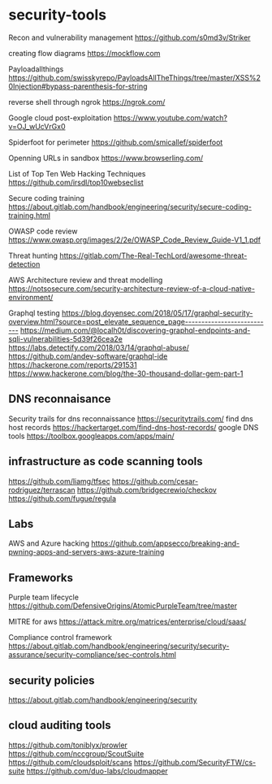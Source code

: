 # security-tools

Recon and vulnerability management
https://github.com/s0md3v/Striker

creating flow diagrams
https://mockflow.com

Payloadallthings
https://github.com/swisskyrepo/PayloadsAllTheThings/tree/master/XSS%20Injection#bypass-parenthesis-for-string

reverse shell through ngrok
https://ngrok.com/

Google cloud post-exploitation
https://www.youtube.com/watch?v=OJ_wUcVrGx0

Spiderfoot for perimeter
https://github.com/smicallef/spiderfoot

Openning URLs in sandbox
https://www.browserling.com/

List of Top Ten Web Hacking Techniques 
https://github.com/irsdl/top10webseclist

Secure coding training
https://about.gitlab.com/handbook/engineering/security/secure-coding-training.html

OWASP code review
https://www.owasp.org/images/2/2e/OWASP_Code_Review_Guide-V1_1.pdf

Threat hunting
https://gitlab.com/The-Real-TechLord/awesome-threat-detection


AWS Architecture review and threat modelling
https://notsosecure.com/security-architecture-review-of-a-cloud-native-environment/

Graphql testing
https://blog.doyensec.com/2018/05/17/graphql-security-overview.html?source=post_elevate_sequence_page---------------------------
https://medium.com/@localh0t/discovering-graphql-endpoints-and-sqli-vulnerabilities-5d39f26cea2e
https://labs.detectify.com/2018/03/14/graphql-abuse/
https://github.com/andev-software/graphql-ide
https://hackerone.com/reports/291531
https://www.hackerone.com/blog/the-30-thousand-dollar-gem-part-1


## DNS reconnaisance
Security trails for dns reconnaissance
https://securitytrails.com/
find dns host records
https://hackertarget.com/find-dns-host-records/
google DNS tools
https://toolbox.googleapps.com/apps/main/

## infrastructure as code scanning tools
https://github.com/liamg/tfsec
https://github.com/cesar-rodriguez/terrascan
https://github.com/bridgecrewio/checkov
https://github.com/fugue/regula


## Labs
AWS and Azure hacking 
https://github.com/appsecco/breaking-and-pwning-apps-and-servers-aws-azure-training

## Frameworks

Purple team lifecycle
https://github.com/DefensiveOrigins/AtomicPurpleTeam/tree/master

MITRE for aws
https://attack.mitre.org/matrices/enterprise/cloud/saas/

Compliance control framework
https://about.gitlab.com/handbook/engineering/security/security-assurance/security-compliance/sec-controls.html

## security policies
https://about.gitlab.com/handbook/engineering/security

## cloud auditing tools
https://github.com/toniblyx/prowler
https://github.com/nccgroup/ScoutSuite
https://github.com/cloudsploit/scans
https://github.com/SecurityFTW/cs-suite
https://github.com/duo-labs/cloudmapper


